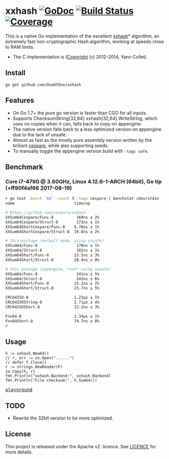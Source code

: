# xxhash [![GoDoc](https://godoc.org/github.com/OneOfOne/xxhash?status.svg)](https://godoc.org/github.com/OneOfOne/xxhash) [![Build Status](https://travis-ci.org/OneOfOne/xxhash.svg?branch=master)](https://travis-ci.org/OneOfOne/xxhash) [![Coverage](https://gocover.io/_badge/github.com/OneOfOne/xxhash)](https://gocover.io/github.com/OneOfOne/xxhash)

This is a native Go implementation of the excellent [xxhash](https://github.com/Cyan4973/xxHash)* algorithm, an extremely fast non-cryptographic Hash algorithm, working at speeds close to RAM limits.

* The C implementation is ([Copyright](https://github.com/Cyan4973/xxHash/blob/master/LICENSE) (c) 2012-2014, Yann Collet)

## Install

	go get github.com/OneOfOne/xxhash

## Features

* On Go 1.7+ the pure go version is faster than CGO for all inputs.
* Supports ChecksumString{32,64} xxhash{32,64}.WriteString, which uses no copies when it can, falls back to copy on appengine.
* The native version falls back to a less optimized version on appengine due to the lack of unsafe.
* Almost as fast as the mostly pure assembly version written by the briliant [cespare](https://github.com/cespare/xxhash), while also supporting seeds.
* To manually toggle the appengine version build with `-tags safe`.

## Benchmark
### Core i7-4790 @ 3.60GHz, Linux 4.12.6-1-ARCH (64bit), Go tip (+ff90f4af66 2017-08-19)

```bash
➤ go test -bench '64' -count 5 -tags cespare | benchstat /dev/stdin
name                          time/op

# https://github.com/cespare/xxhash
XXSum64Cespare/Func-8          160ns ± 2%
XXSum64Cespare/Struct-8        173ns ± 1%
XXSum64ShortCespare/Func-8    6.78ns ± 1%
XXSum64ShortCespare/Struct-8  19.6ns ± 2%

# this package (default mode, using unsafe)
XXSum64/Func-8                 170ns ± 1%
XXSum64/Struct-8               182ns ± 1%
XXSum64Short/Func-8           13.5ns ± 3%
XXSum64Short/Struct-8         20.4ns ± 0%

# this package (appengine, *not* using unsafe)
XXSum64/Func-8                 241ns ± 5%
XXSum64/Struct-8               243ns ± 6%
XXSum64Short/Func-8           15.2ns ± 2%
XXSum64Short/Struct-8         23.7ns ± 5%

CRC64ISO-8                    1.23µs ± 1%
CRC64ISOString-8              2.71µs ± 4%
CRC64ISOShort-8               22.2ns ± 3%

Fnv64-8                       2.34µs ± 1%
Fnv64Short-8                  74.7ns ± 8%
#
```

## Usage
	h := xxhash.New64()
	// r, err := os.Open("......")
	// defer f.Close()
	r := strings.NewReader(F)
	io.Copy(h, r)
	fmt.Println("xxhash.Backend:", xxhash.Backend)
	fmt.Println("File checksum:", h.Sum64())

[<kbd>playground</kbd>](http://play.golang.org/p/rhRN3RdQyd)

## TODO
* Rewrite the 32bit version to be more optimized.

## License

This project is released under the Apache v2. licence. See [LICENCE](LICENCE) for more details.
